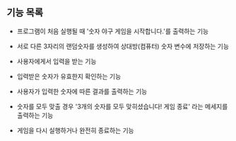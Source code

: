 ## 기능 목록

- 프로그램이 처음 실행될 때 '숫자 야구 게임을 시작합니다.'를 출력하는 기능

- 서로 다른 3자리의 랜덤숫자를 생성하여 상대방(컴퓨터) 숫자 변수에 저장하는 기능

- 사용자에게서 입력을 받는 기능

- 입력받은 숫자가 유효한지 확인하는 기능

- 사용자가 입력한 숫자에 따른 결과를 출력하는 기능

- 숫자를 모두 맞출 경우 '3개의 숫자를 모두 맞히셨습니다! 게임 종료' 라는 메세지를 출력하는 기능

- 게임을 다시 실행하거나 완전히 종료하는 기능